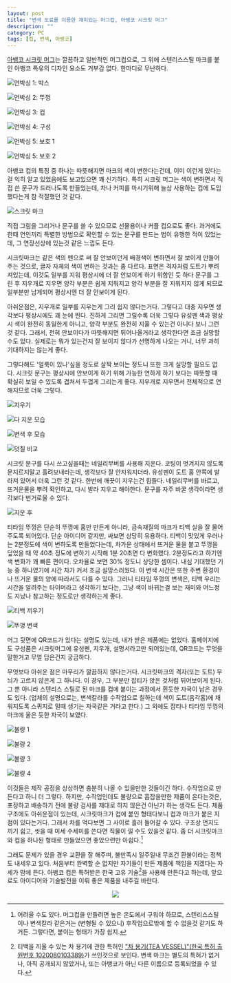 ```yaml
---
layout: post
title: "변색 도료를 이용한 재미있는 머그컵, 아뱅코 시크릿 머그"
description: ""
category: PC
tags: [컵, 변색, 아뱅코]
---
```


[아뱅코 시크릿 머그](http://www.abanko.co.kr/shop/goods/goods_list.php?&category=005)는 깔끔하고 일반적인 머그컵으로,
그 위에 스텐리스스틸 마크를 붙인 아뱅코 특유의 디자인 요소도 거부감 없다.
한마디로 무난하다.

![언박싱 1: 박스](https://lh3.googleusercontent.com/ovVCJbII_coBRFO2tv5Bj5nem1o6vbsokHCXTwMr87h-nTvXWkrh8UXvMrEb0IS-r7v7Gg=s600 "딱 컵 크기 정도만한 상자에 담겨있다.")

![언박싱 2: 뚜껑](https://lh3.googleusercontent.com/-Dd7sDgLx_nARmdWvnampVwGao2mcJts4ATiYS1aBbhpnGMDhjJ6vUEwRNWq2IfOXDhX1Q=s600 "처음 열면 티타임 뚜껑이 보인다.")

![언박싱 3: 컵](https://lh3.googleusercontent.com/XXO31QMKs8R2yrT6YhPa-0K7q21shOiMQIgS-gybF9_eNPBd-mY6IV4ed4obpDHd921MmA=s600 "컵이 깨지지 않게 잘 포장되어있다.")

![언박싱 4: 구성](https://lh3.googleusercontent.com/sbWIm3y2fujHOqnByDMYgAdh11tF-09P4zrZu9mB1osd_PxLs4f5CUTes6K2WBVCpAw27Q=s600 "머그컵, 티타임 뚜껑, 설명서, 그리고 유성펜과 지우개로 구성되어있다.")

![언박싱 5: 보호 1](https://lh3.googleusercontent.com/WpNYoEHTsM7RZAdnIH1YFdvRV2CU3o6CXCmCi6Im788g3j4CzVE26kzXtjaOxnEnKFMoCA=s600 "시크릿 마크와 티타임 뚜껑 부분은 상하지 않도록 보호 비닐이 붙어있다.")

![언박싱 5: 보호 2](https://lh3.googleusercontent.com/QnLwVYSlkZdul7QRi7GTw6nv0Ji6eG_ucpVXeyGlguLhZgummZNJss3i1vMKX2lQWi3TiA=s600 "시크릿 마크는 특별하니까 2겹으로 보호")

아뱅코 컵의 특징 중 하나는 따뜻해지면 마크의 색이 변한다는건데,
이미 이런게 있다는걸 익히 알고 있었음에도 보고있으면 꽤 신기하다.
특히 시크릿 머그는 색이 변하면서 직접 쓴 문구가 드러나도록 만들었는데,
차나 커피를 마시기위해 늘상 사용하는 컵에 도입했다는게 참 적절했던 것 같다.

![스크릿 마크](https://lh3.googleusercontent.com/-ouHf8Nb1L1Q/VvyPLIHVHrI/AAAAAAAAQyM/DcXGLk3KaSYZp4cyAFLwWWiuZ_ZhcWnKw/s600/%25E1%2584%2589%25E1%2585%25B5%25E1%2584%258F%25E1%2585%25B3%25E1%2584%2585%25E1%2585%25B5%25E1%2586%25BA+%25E1%2584%2586%25E1%2585%25A1%25E1%2584%258F%25E1%2585%25B3.jpg "직접 시크릿 문구나 그림을 그릴 수 있다는 점이 재미있다.")

직접 그림을 그리거나 문구를 쓸 수 있으므로 선물용이나 커플 컵으로도 좋다.
과거에도 한때 연인끼리 특별한 방법으로 확인할 수 있는 문구를 만드는 법이 유행한 적이 있었는데, 그 연장선상에 있는것 같은 느낌도 든다.

시크릿마크는 같은 색의 펜으로 써 잘 안보이던게 배경색이 변하면서 잘 보이게 만들어주는 것으로, 글자 자체의 색이 변하는 것과는 좀 다르다.
표면은 격자처럼 도트가 뿌려져있는데, 이것도 일부를 지워 평상시에 더 잘 안보이게 하기 위함인 듯 하다
문구를 그린 후 지우개로 지우면 양각 부분은 쉽게 지워지고 양각 부분을 잘 지워지지 않게 되므로 일부분만 남게되어 평상시엔 더 잘 안보이게 된다.

아쉬운점은,
지우개로 일부를 지우는게 그리 쉽지 않다는거다.
그렇다고 대충 지우면 생각보다 평상시에도 꽤 눈에 띈다.
진하게 그리면 그릴수록 더욱 그렇다
유성펜 색과 평상시 색이 완전히 동일한게 아니고, 양각 부분도 완전히 지울 수 있는건 아니다 보니 그런 것 같다.
그래서, 전혀 안보이다가 따뜻해지면 튀어나올거라고 생각한다면 조금 실망할 수도 있다.
실제로는 뭐가 있는건지 잘 보이지 않다가 선명하게 나오는 거니, 너무 과히 기대하지는 않는게 좋다.

그렇다해도 '얼룩이 있나'싶을 정도로 살짝 보이는 정도니 또한 크게 실망할 필요도 없다.
시크릿 문구는 평상시에 안보이게 하기 위해 가능한 연하게 하기 보다는 따뜻할 때 확실히 보일 수 있도록 겹쳐서 두껍게 그리는게 좋다.
지우개로 지우면서 전체적으로 연해지므로 더욱 그렇다.

![지우기](https://lh3.googleusercontent.com/0aPeNZw2FLgf0jPkacqNNOcp_6nW_CCFe_t1zQ8Ypp3iEXmMjs4Oix9IEZ3izBVD237hKw=s600 "생각보다 지우기 힘들다. 아래쪽이 지우개로 지운 쪽, 위쪽이 아직 안지운 쪽이지만 크게 구별하기 힘들다.")
	
![다 지운 모습](https://lh3.googleusercontent.com/_pokpcMkGehpuHRbqlF4dXJTjJrq9hwk73ZjnE6zNU8e-fjkwmGDm0aafEthUiaOD55Qxg=s600 "다 지운 후에도 흔적이 남은게 보인다. 하지만, 크게 실망할 정도는 하니다. 그냥 얼룩졌나 싶을 정도?")

![변색 후 모습](https://lh3.googleusercontent.com/_7euuBDhl4yzpEPiH3j_ZtasISMC0e8Y_WbgzABwi50OVYt1NnXJEW_sVEu2N0306UwrrA=s600 "한번 지워서 그런지 생각보다 연하게 나온다. 유성펜의 특성 상 시작점과 끝점처럼 &#40;평상시에도 티가 나던&#41; 유성펜이 많이 묻은곳만 유독 진하게 나왔다.")

![덧칠 비교](https://lh3.googleusercontent.com/7-nQZwS_NK3uN5e3vWPmxXhKyPAS4nouYQNx7IapRCKCKTsR5SAGEl5VsGVgSy-Eb4RkHA=s600 "덧칠해야 문구가 잘 보이게 할 수 있다. 덧칠한 곳과 안한곳의 차이가 크다.")

시크릿 문구를 다시 쓰고싶을때는 네일리무버를 사용해 지운다.
코팅이 벗겨지지 않도록 문지르지말고 흘려보내라는데, 생각보다 잘 안지워지더라.
유성펜이 도트 홈 안쪽에 발라져 있어서 더욱 그런 것 같다.
한번에 깨끗이 지우는건 힘들다.
네일리무버를 바르고, 뜨거운물을 뿌려 확인하고, 다시 발라 지우고 해야한다.
문구를 자주 바꿀 생각이라면 생각보다 번거로울 수 있다.

![지운 후](https://lh3.googleusercontent.com/SM1W38cVika5_Yjbbx7UMUcXnvv9evNCE5eA-J3nWtfJrWwdv2AwghLWOVgm3-7Dh7X4Sw=s600 "네일 리무버로 비비지 말고 흘려보내 지우라는데, 생각보다 잘 안지워진다. 진하게 묻었던 부분&#40;앞에서도 눈에 뗬던 시작점과 끝점&#41;이 특히 그렇다.")

티타임 뚜껑은 단순히 뚜껑에 홈만 만든게 아니라, 금속재질의 마크가 티백 실을 잘 물어주도록 되어있다.
단순 아이디어 같지만, 싸보면 상당히 유용하다.
티백이 맛있게 우러나는 2분정도에 색이 변하도록 만들었다는데,
차가운 상태에서 뜨거운 물을 붙고 뚜껑을 덮었을 때
약 40초 정도에 변하기 시작해 1분 20초면 다 변화했다.
2분정도라고 하기엔 색 변화가 꽤 빠른 편이다.
오차율로 보면 30% 정도니 상당한 셈이다.
내심 기대했던 기능 중 하나였기에 시간 차가 커서 조금 실망스러웠다.
이 변색 시간은 또한 주변 환경이나 뜨거운 물의 양에 따라서도 다를 수 있다.
그러니 티타임 뚜껑의 변색은, 티백 우리는 시간을 알려주는 타이머라고 생각하기 보다는, 그냥 색이 바뀌는걸 보는 재미와 어느정도 지났나 참고하는 정도로만 생각하는게 좋다.

![티백 끼우기](https://lh3.googleusercontent.com/xecDQFO6YV1nu6A9RNjmrv0LW8OXvymEzgT9OhZFjCq0MmEE8dTcN6MYwu3CdsvHTeU6ig=s600 "티백 실을 확실히 물어주는 티타임 뚜껑은 아주 유용하다.")

![뚜껑 변색](https://lh3.googleusercontent.com/HnVtnNmwqQZCNpiL_i7xCwMuTBqsyzbzDUYCePqyunhPwZCrJAX97eBCJoHXzLXoeqbS4g=s600 "뚜껑은 시크릿 마크와 달리 노란색으로 변하는데, 추천 시간인 2분과는 오차가 컸다. 알림용으로는 크게 신용할 수 없을 듯.")

머그 뒷면에 QR코드가 있다는 설명도 있는데, 내가 받은 제품에는 없었다.
홈페이지에도 구성품은 시크릿머그에 유성펜, 지우개, 설명서라고만 되어있는데, QR코드는 무엇을 말한거고 무얼 담은건지 궁금하다.

<!--
QR코드? = QR코드는 홈페이지와 설명서에만 존재한다.
-->

무엇보다 아쉬운 점은 마무리가 깔끔하지 않다는거다.
시크릿마크의 격자(또는 도트) 무늬가 고르지 않은게 그 하나다.
이 경우, 그 부분만 잡티가 앉은 것처럼 튀어보이게 된다.
그 뿐 아니라 스텐리스 스틸로 된 마크를 컵에 붙이는 과정에서 휜듯한 자국이 남은 경우도 있다.
(업체의 설명으로는, 변색칼라를 수작업으로 칠하는데 색이 도트(음각홈)에 채워지도록 스퀴지로 밀때 생기는 자국같은 거라고 한다.)
그 외에도 잡티나 티타임 뚜껑의 마크에 울은 듯한 자국이 보였다.

![불량 1](https://lh3.googleusercontent.com/iNZP78TU-Ns-Ki5wNYMXuFQyWaU_z8DbcEzMjsy9DY9K7RreEU2jpmhrCnolADTNGgXtOQ=s600 "도트가 고르게 찍히지 않고 뭉친게 있어 흰 잡티처럼 보인다.")

![불량 2](https://lh3.googleusercontent.com/HnVtnNmwqQZCNpiL_i7xCwMuTBqsyzbzDUYCePqyunhPwZCrJAX97eBCJoHXzLXoeqbS4g=s600 "색이 제대로 칠해지지 않은 듯한 검은 티와 표면의 울은 듯한 물결")

![불량 3](https://lh3.googleusercontent.com/EMFaMIVAoojs-WN2btohKLrR9tpJZzrtFQreCqWLcVd4HtTyi1rikNfuY2nlQqRGYsxI4A=s600 "휘었나? 아니면 색칠 실수? 눈에 띄는 경계가 보인다.")

![불량 4](https://lh3.googleusercontent.com/5CJ8x6eZlh_lr9lFN1aVzclS3zPv33_IebMux8i-B81JKbjkvvS1dZMgCrq34-9XbO2W6w=s600 "색칠 문제? 검은 잡티가 보인다.")

이것들은 제작 공정을 상상하면 충분히 나올 수 있을만한 것들이긴 하다.
수작업으로 만든다고 하니 더 그렇다.
하지만, 수작업인데도 불량으로 흠잡을만한 제품이 온다는것은, 포장하고 배송하기 전에 불량 검사를 제대로 하지 않은건 아닌가 하는 생각도 든다.
제품 구조에도 아쉬운점이 있는데, 시크릿마크가 컵에 붙인 형태다보니 컵과 마크가 붙은 지점이 있다는거다.
그래서 차를 먹다보면 그 사이로 흘러 들어갈 수 있다.
구조상 먼지도 끼기 쉽고, 씻을 때 미세 수세미를 쓴다면 직물이 낄 수도 있을것 같다.
좀 더 시크릿마크와 컵을 하나된 형태로 만들었으면 좋았으련만 아쉽다.[^1]

[^1]: 어려울 수도 있다. 머그컵을 만들려면 높은 온도에서 구워야 하므로, 스텐리스스틸이나 변색칼라 같은거는 (변형될 수 있으니) 후작업으로밖에 할 수 없을것 같기도 하거든. 그렇다면, 붙이는 형태가 가장 쉽지.

그래도 문제가 있을 경우 교환을 잘 해주며,
불만족시 일주일내 무조건 환불이라는 정책도 내세우고 있다.
처음부터 완벽할 순 없지만 자기들이 만든 제품에 책임을 지겠다는 자세가 맘에 든다.
아뱅코 컵은 특허받은 한국 고유 기술[^2]을 사용해 만든다고 하는데,
앞으로도 아이디어와 기술발전을 이뤄 좋은 제품을 내주길 바란다.

[^2]: 티백을 끼울 수 있는 차 용기에 관한 특허인 ["차 용기(TEA VESSEL)"(한국 특허 출원번호 1020080103389)](http://kpat.kipris.or.kr/kpat/biblioa.do?method=biblioFrame&applno=1020080103389)가 쓰인것으로 보인다. 변색 마크는 별도의 특허가 없거나, 아직 공개되지 않았거나, 또는 아뱅코가 아닌 다른 이름으로 등록되었을 수 있다.

<div title="withblog" style="text-align: center; line-height: 1em;"><a href="https://withblog.net/campaign/link.php?p=13024d789b90bad6fe29f46ece137df060323aaadcc048ecddeeba6789fc8a99&amp;v=3&amp;utm_campaign=sponsor&amp;utm_source=withblog&amp;utm_medium=banner" target="_blank"><img src="https://withblog.net/campaign/img.php?p=13024d789b90bad6fe29f46ece137df060323aaadcc048ecddeeba6789fc8a99&amp;v=3"></a><div align="center" style="font-size: 11px;"><p style="color: #000; text-decoration: none;"></p></div></div>
